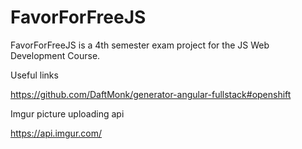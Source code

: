 # FavorForFreeJS

FavorForFreeJS is a 4th semester exam project for the JS Web Development Course. 

Useful links

https://github.com/DaftMonk/generator-angular-fullstack#openshift

Imgur picture uploading api 

https://api.imgur.com/
